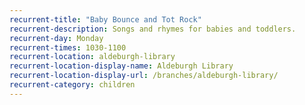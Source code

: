 ```yaml
---
recurrent-title: "Baby Bounce and Tot Rock"
recurrent-description: Songs and rhymes for babies and toddlers.
recurrent-day: Monday
recurrent-times: 1030-1100
recurrent-location: aldeburgh-library
recurrent-location-display-name: Aldeburgh Library
recurrent-location-display-url: /branches/aldeburgh-library/
recurrent-category: children
---
```

